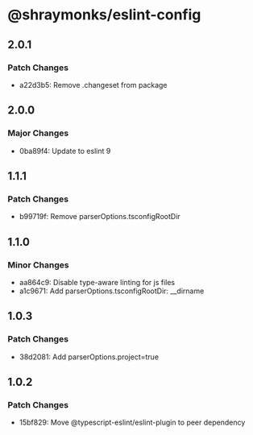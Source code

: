 # @shraymonks/eslint-config

## 2.0.1

### Patch Changes

- a22d3b5: Remove .changeset from package

## 2.0.0

### Major Changes

- 0ba89f4: Update to eslint 9

## 1.1.1

### Patch Changes

- b99719f: Remove parserOptions.tsconfigRootDir

## 1.1.0

### Minor Changes

- aa864c9: Disable type-aware linting for js files
- a1c9671: Add parserOptions.tsconfigRootDir: \_\_dirname

## 1.0.3

### Patch Changes

- 38d2081: Add parserOptions.project=true

## 1.0.2

### Patch Changes

- 15bf829: Move @typescript-eslint/eslint-plugin to peer dependency
